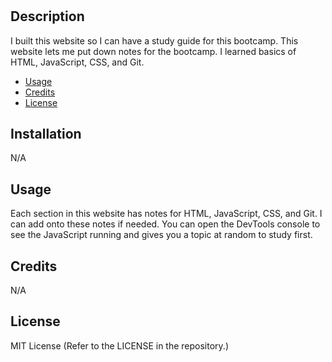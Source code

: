 # <Prework Study Guide Webpage>

## Description

I built this website so I can have a study guide for this bootcamp. This website lets me put down notes for the bootcamp. I learned basics of HTML, JavaScript, CSS, and Git.

- [Usage](#usage)
- [Credits](#credits)
- [License](#license)

## Installation

N/A

## Usage

Each section in this website has notes for HTML, JavaScript, CSS, and Git. I can add onto these notes if needed. You can open the DevTools console to see the JavaScript running and gives you a topic at random to study first.

## Credits

N/A

## License

MIT License (Refer to the LICENSE in the repository.)